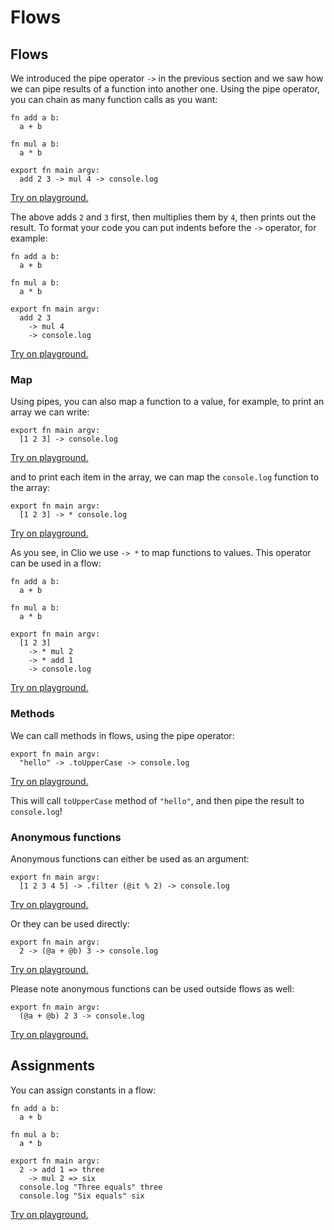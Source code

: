 # Flows

## Flows

We introduced the pipe operator `->` in the previous section and we saw how we can pipe results of a function into another one. Using the pipe operator, you can chain as many function calls as you want:

```text
fn add a b:
  a + b

fn mul a b:
  a * b

export fn main argv:
  add 2 3 -> mul 4 -> console.log
```

[Try on playground.](https://clio-playground.pouyae.vercel.app/?code=fn%20add%20a%20b%3A%0A%20%20a%20%2B%20b%0A%0Afn%20mul%20a%20b%3A%0A%20%20a%20*%20b%0A%0Aexport%20fn%20main%20argv%3A%0A%20%20add%202%203%20-%3E%20mul%204%20-%3E%20console.log%0A)

The above adds `2` and `3` first, then multiplies them by `4`, then prints out the result. To format your code you can put indents before the `->` operator, for example:

```text
fn add a b:
  a + b

fn mul a b:
  a * b

export fn main argv:
  add 2 3
    -> mul 4
    -> console.log
```

[Try on playground.](https://clio-playground.pouyae.vercel.app/?code=fn%20add%20a%20b%3A%0A%20%20a%20%2B%20b%0A%0Afn%20mul%20a%20b%3A%0A%20%20a%20*%20b%0A%0Aexport%20fn%20main%20argv%3A%0A%20%20add%202%203%0A%20%20%20%20-%3E%20mul%204%0A%20%20%20%20-%3E%20console.log%0A)

### Map

Using pipes, you can also map a function to a value, for example, to print an array we can write:

```text
export fn main argv:
  [1 2 3] -> console.log
```

[Try on playground.](https://clio-playground.pouyae.vercel.app/?code=export%20fn%20main%20argv%3A%0A%20%20%5B1%202%203%5D%20-%3E%20console.log%0A)

and to print each item in the array, we can map the `console.log` function to the array:

```text
export fn main argv:
  [1 2 3] -> * console.log
```

[Try on playground.](https://clio-playground.pouyae.vercel.app/?code=export%20fn%20main%20argv%3A%0A%20%20%5B1%202%203%5D%20-%3E%20*%20console.log%0A)

As you see, in Clio we use `-> *` to map functions to values. This operator can be used in a flow:

```text
fn add a b:
  a + b

fn mul a b:
  a * b

export fn main argv:
  [1 2 3]
    -> * mul 2
    -> * add 1
    -> console.log
```

[Try on playground.](https://clio-playground.pouyae.vercel.app/?code=fn%20add%20a%20b%3A%0A%20%20a%20%2B%20b%0A%0Afn%20mul%20a%20b%3A%0A%20%20a%20*%20b%0A%0Aexport%20fn%20main%20argv%3A%0A%20%20%5B1%202%203%5D%0A%20%20%20%20-%3E%20*%20mul%202%0A%20%20%20%20-%3E%20*%20add%201%0A%20%20%20%20-%3E%20console.log%0A)

### Methods

We can call methods in flows, using the pipe operator:

```text
export fn main argv:
  "hello" -> .toUpperCase -> console.log
```

[Try on playground.](https://clio-playground.pouyae.vercel.app/?code=export%20fn%20main%20argv%3A%0A%20%20%22hello%22%20-%3E%20.toUpperCase%20-%3E%20console.log)

This will call `toUpperCase` method of `"hello"`, and then pipe the result to `console.log`!

### Anonymous functions

Anonymous functions can either be used as an argument:

```text
export fn main argv:
  [1 2 3 4 5] -> .filter (@it % 2) -> console.log
```

[Try on playground.](https://clio-playground-pouyae.vercel.app/?code=export%20fn%20main%20argv%3A%0A%20%20%5B1%202%203%204%205%5D%20-%3E%20.filter%20%28%40it%20%25%202%29%20-%3E%20console.log%0A)

Or they can be used directly:

```text
export fn main argv:
  2 -> (@a + @b) 3 -> console.log
```

[Try on playground.](https://clio-playground-pouyae.vercel.app/?code=export%20fn%20main%20argv%3A%0A%20%202%20-%3E%20%28%40a%20%2B%20%40b%29%203%20-%3E%20console.log)

Please note anonymous functions can be used outside flows as well:

```text
export fn main argv:
  (@a + @b) 2 3 -> console.log
```

[Try on playground.](https://clio-playground-pouyae.vercel.app/?code=export%20fn%20main%20argv%3A%0A%20%20%28%40a%20%2B%20%40b%29%204%203%20-%3E%20console.log)

## Assignments

You can assign constants in a flow:

```text
fn add a b:
  a + b

fn mul a b:
  a * b

export fn main argv:
  2 -> add 1 => three
    -> mul 2 => six
  console.log "Three equals" three
  console.log "Six equals" six
```

[Try on playground.](https://clio-playground.pouyae.vercel.app/?code=fn%20add%20a%20b%3A%0A%20%20a%20%2B%20b%0A%0Afn%20mul%20a%20b%3A%0A%20%20a%20*%20b%0A%0Aexport%20fn%20main%20argv%3A%0A%20%202%20-%3E%20add%201%20%3D%3E%20three%0A%20%20%20%20-%3E%20mul%202%20%3D%3E%20six%0A%20%20console.log%20%22Three%20equals%22%20three%0A%20%20console.log%20%22Six%20equals%22%20six)

